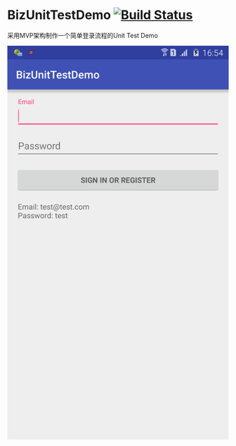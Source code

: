 # BizUnitTestDemo [![Build Status](https://travis-ci.org/xmagicj/BizUnitTestDemo.svg?branch=master)](https://travis-ci.org/xmagicj/BizUnitTestDemo)
采用MVP架构制作一个简单登录流程的Unit Test Demo

![image](https://github.com/xmagicj/BizUnitTestDemo/blob/master/screenshot.png "screenshot")  
